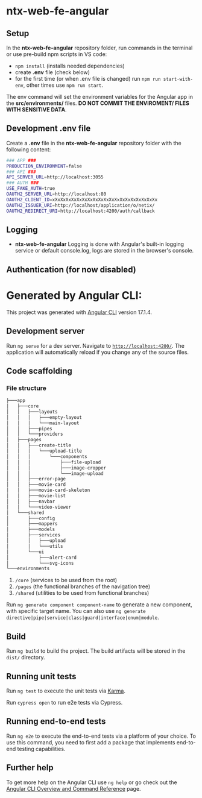 # ntx-web-fe-angular

## Setup

In the **ntx-web-fe-angular** repository folder, run commands in the terminal or use pre-build npm scripts in VS code:

- `npm install` (installs needed dependencies)
- create **.env** file (check below)
- for the first time (or when .env file is changed) run `npm run start-with-env`, other times use `npm run start`.

The env command will set the environment variables for the Angular app in the **src/environments/** files. **DO NOT COMMIT THE ENVIROMENT/ FILES WITH SENSITIVE DATA**.

## Development .env file

Create a **.env** file in the **ntx-web-fe-angular** repository folder with the following content:

```bash
### APP ###
PRODUCTION_ENVIRONMENT=false
### API ###
API_SERVER_URL=http://localhost:3055
### AUTH ###
USE_FAKE_AUTH=true
OAUTH2_SERVER_URL=http://localhost:80
OAUTH2_CLIENT_ID=xXxXxXxXxXxXxXxXxXxXxXxXxXxXxXxXxXxXxXx
OAUTH2_ISSUER_URI=http://localhost/application/o/netix/
OAUTH2_REDIRECT_URI=http://localhost:4200/auth/callback
```

## Logging

- **ntx-web-fe-angular** Logging is done with Angular's built-in logging service or default console.log, logs are stored in the browser's console.

## Authentication (for now disabled)

# Generated by Angular CLI:

This project was generated with [Angular CLI](https://github.com/angular/angular-cli) version 17.1.4.

## Development server

Run `ng serve` for a dev server. Navigate to [`http://localhost:4200/`](http://localhost:4200/). The application will automatically reload if you change any of the source files.

## Code scaffolding

### File structure

```bash
├───app
│   ├───core
│   │   ├───layouts
│   │   │   ├───empty-layout
│   │   │   └───main-layout
│   │   ├───pipes
│   │   └───providers
│   ├───pages
│   │   ├───create-title
│   │   │   └───upload-title
│   │   │       └───components
│   │   │           ├───file-upload
│   │   │           ├───image-cropper
│   │   │           └───image-upload
│   │   ├───error-page
│   │   ├───movie-card
│   │   ├───movie-card-skeleton
│   │   ├───movie-list
│   │   ├───navbar
│   │   └───video-viewer
│   └───shared
│       ├───config
│       ├───mappers
│       ├───models
│       ├───services
│       │   ├───upload
│       │   └───utils
│       └───ui
│           ├───alert-card
│           └───svg-icons
└───environments
```

1. `/core` (services to be used from the root)
2. `/pages` (the functional branches of the navigation tree)
3. `/shared` (utilities to be used from functional branches)

Run `ng generate component component-name` to generate a new component, with specific target name. You can also use `ng generate directive|pipe|service|class|guard|interface|enum|module`.

## Build

Run `ng build` to build the project. The build artifacts will be stored in the `dist/` directory.

## Running unit tests

Run `ng test` to execute the unit tests via [Karma](https://karma-runner.github.io).

Run `cypress open` to run e2e tests via Cypress.

## Running end-to-end tests

Run `ng e2e` to execute the end-to-end tests via a platform of your choice. To use this command, you need to first add a package that implements end-to-end testing capabilities.

## Further help

To get more help on the Angular CLI use `ng help` or go check out the [Angular CLI Overview and Command Reference](https://angular.io/cli) page.
